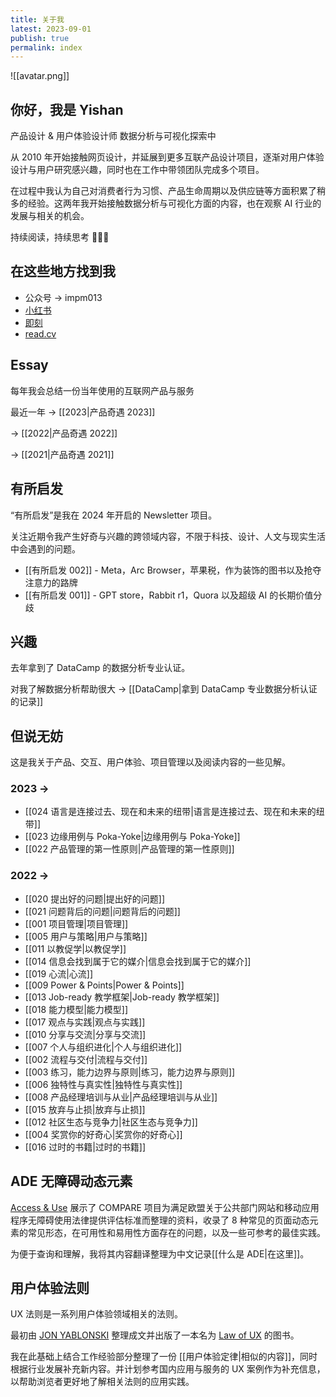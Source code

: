 ```yaml
---
title: 关于我
latest: 2023-09-01
publish: true
permalink: index
---
```

![[avatar.png]]

## 你好，我是 Yishan

产品设计 & 用户体验设计师
数据分析与可视化探索中

从 2010 年开始接触网页设计，并延展到更多互联产品设计项目，逐渐对用户体验设计与用户研究感兴趣，同时也在工作中带领团队完成多个项目。

在过程中我认为自己对消费者行为习惯、产品生命周期以及供应链等方面积累了稍多的经验。这两年我开始接触数据分析与可视化方面的内容，也在观察 AI 行业的发展与相关的机会。 

持续阅读，持续思考 🙆🏻‍♂️

## 在这些地方找到我

- 公众号 → impm013
- [小红书](https://www.xiaohongshu.com/user/profile/5c0cd528f7e8b95f0e136e35)
- [即刻](https://okjk.co/EDH2Nb)
- [read.cv](https://read.cv/liyishan)

## Essay

每年我会总结一份当年使用的互联网产品与服务

最近一年 → [[2023|产品奇遇 2023]]

→ [[2022|产品奇遇 2022]]

→ [[2021|产品奇遇 2021]]

## 有所启发

“有所启发”是我在 2024 年开启的 Newsletter 项目。

关注近期令我产生好奇与兴趣的跨领域内容，不限于科技、设计、人文与现实生活中会遇到的问题。

-  [[有所启发 002]] - Meta，Arc Browser，苹果税，作为装饰的图书以及抢夺注意力的路牌
-  [[有所启发 001]] - GPT store，Rabbit r1，Quora 以及超级 AI 的长期价值分歧

## 兴趣

去年拿到了 DataCamp 的数据分析专业认证。

对我了解数据分析帮助很大 → [[DataCamp|拿到 DataCamp 专业数据分析认证的记录]]

## 但说无妨

这是我关于产品、交互、用户体验、项目管理以及阅读内容的一些见解。

### 2023 →

- [[024 语言是连接过去、现在和未来的纽带|语言是连接过去、现在和未来的纽带]]
- [[023 边缘用例与 Poka-Yoke|边缘用例与 Poka-Yoke]]
- [[022 产品管理的第一性原则|产品管理的第一性原则]]
### 2022 →

- [[020 提出好的问题|提出好的问题]]
- [[021 问题背后的问题|问题背后的问题]]
- [[001 项目管理|项目管理]]
- [[005 用户与策略|用户与策略]]
- [[011 以教促学|以教促学]]
- [[014 信息会找到属于它的媒介|信息会找到属于它的媒介]]
- [[019 心流|心流]]
- [[009 Power & Points|Power & Points]]
- [[013 Job-ready 教学框架|Job-ready 教学框架]]
- [[018 能力模型|能力模型]]
- [[017 观点与实践|观点与实践]]
- [[010 分享与交流|分享与交流]]
- [[007 个人与组织进化|个人与组织进化]]
- [[002 流程与交付|流程与交付]]
- [[003 练习，能力边界与原则|练习，能力边界与原则]]
- [[006 独特性与真实性|独特性与真实性]]
- [[008 产品经理培训与从业|产品经理培训与从业]]
- [[015 放弃与止损|放弃与止损]]
- [[012 社区生态与竞争力|社区生态与竞争力]]
- [[004 奖赏你的好奇心|奖赏你的好奇心]]
- [[016 过时的书籍|过时的书籍]]

## ADE 无障碍动态元素
[Access & Use](https://accessuse.eu/en/) 展示了 COMPARE 项目为满足欧盟关于公共部门网站和移动应用程序无障碍使用法律提供评估标准而整理的资料，收录了 8 种常见的页面动态元素的常见形态，在可用性和易用性方面存在的问题，以及一些可参考的最佳实践。

为便于查询和理解，我将其内容翻译整理为中文记录[[什么是 ADE|在这里]]。

## 用户体验法则

UX 法则是一系列用户体验领域相关的法则。

最初由 [JON YABLONSKI](https://jonyablonski.com/) 整理成文并出版了一本名为 [Law of UX](https://jonyablonski.com/articles/2020/laws-of-ux-book/) 的图书。

我在此基础上结合工作经验部分整理了一份 [[用户体验定律|相似的内容]]，同时根据行业发展补充新内容。并计划参考国内应用与服务的 UX 案例作为补充信息，以帮助浏览者更好地了解相关法则的应用实践。